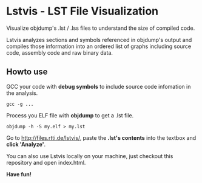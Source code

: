 Lstvis - LST File Visualization
===============================

Visualize objdump's .lst / .lss files to understand the size of compiled code. 

Lstvis analyzes sections and symbols referenced in objdump's output and compiles 
those information into an ordered list of graphs including source code, 
assembly code and raw binary data.

Howto use
---------

GCC your code with **debug symbols** to include source code infomation in the analysis.

    gcc -g ...

Process you ELF file with **objdump** to get a .lst file.

    objdump -h -S my.elf > my.lst

Go to http://files.rtti.de/lstvis/, paste the **.lst's contents** into the textbox and **click 'Analyze'**.

You can also use Lstvis locally on your machine, just checkout this repository and open index.html.

**Have fun!**
